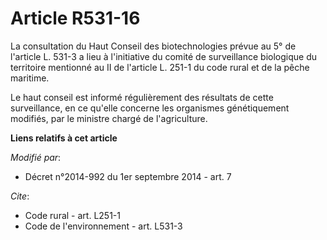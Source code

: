 # Article R531-16

La consultation du Haut Conseil des biotechnologies prévue au 5° de l'article L. 531-3 a lieu à l'initiative du comité de
surveillance biologique du territoire mentionné au II de l'article L. 251-1 du code rural et de la pêche maritime. 

Le haut conseil est informé régulièrement des résultats de cette surveillance, en ce qu'elle concerne les organismes
génétiquement modifiés, par le ministre chargé de l'agriculture.

**Liens relatifs à cet article**

_Modifié par_:

  - Décret n°2014-992 du 1er septembre 2014 - art. 7

_Cite_:

  - Code rural - art. L251-1
  - Code de l'environnement - art. L531-3
